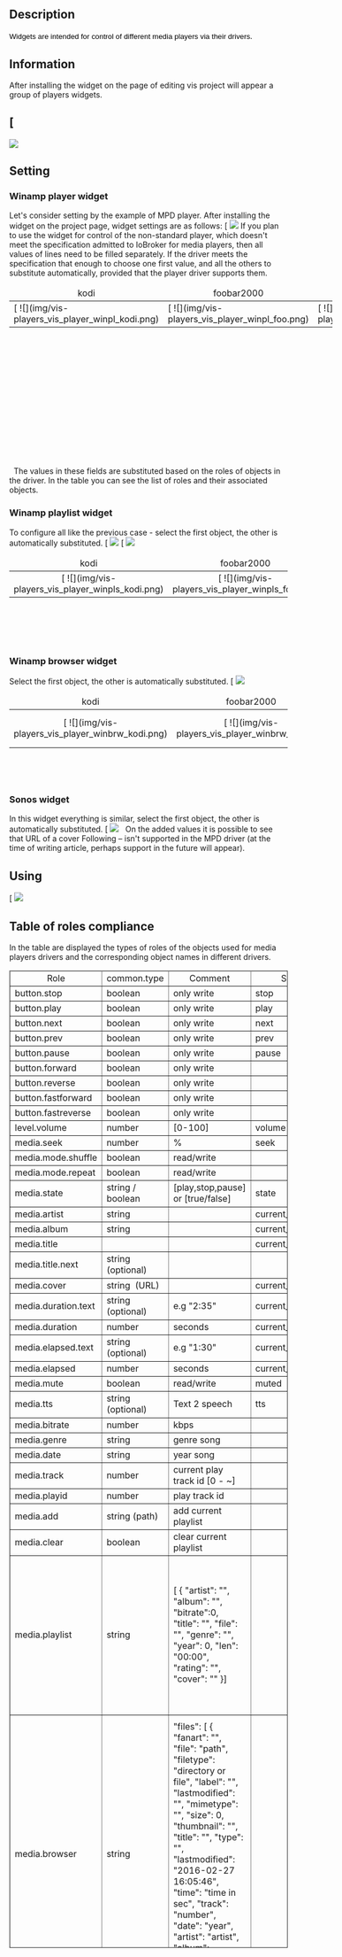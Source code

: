 
## Description

<span lang="EN" style="margin: 0px; line-height: 115%; font-family: 'Arial',sans-serif; font-size: 10pt;"><span style="color: #000000;">Widgets are intended for control of different media players via their drivers</span></span>.

## <span id="i-2">Information</span>


After installing the widget on the page of editing vis project will appear a group of players widgets.

## [
![](img/vis-players_1-1.png)


## Setting

### Winamp player widget

Let's consider setting by the example of MPD player. After installing the widget on the project page, widget settings are as follows: [
![](img/vis-players_2-1-156x300.png)
 If you plan to use the widget for control of the non-standard player, which doesn't meet the specification admitted to IoBroker for media players, then all values of lines need to be filled separately. If the driver meets the specification that enough to choose one first value, and all the others to substitute automatically, provided that the player driver supports them.

<table style="height: 309px; width: 585px;">

<thead>

<tr>

<td style="width: 187px; text-align: center;">kodi</td>

<td style="width: 188px; text-align: center;">foobar2000</td>

<td style="width: 192px; text-align: center;">mpd</td>

</tr>

</thead>

<tbody>

<tr>

<td style="width: 187px;">[
![](img/vis-players_vis_player_winpl_kodi.png)
</td>

<td style="width: 188px;">[
![](img/vis-players_vis_player_winpl_foo.png)
</td>

<td style="width: 192px;">[
![](img/vis-players_vis_player_winpl_mpd.png)
</td>

</tr>

</tbody>

</table>

  The values in these fields are substituted based on the roles of objects in the driver. In the table you can see the list of roles and their associated objects.

### Winamp playlist widget

To configure all like the previous case - select the first object, the other is automatically substituted. [
![](img/vis-players_players_4-248x300.png)
[
![](img/vis-players_players_5-218x300.png)
  

<table style="height: 156px;" width="593">

<thead>

<tr>

<td style="width: 189px; text-align: center;">kodi</td>

<td style="width: 190px; text-align: center;">foobar2000</td>

<td style="width: 192px; text-align: center;">mpd</td>

</tr>

</thead>

<tbody>

<tr>

<td style="width: 189px; text-align: center;">[
![](img/vis-players_vis_player_winpls_kodi.png)
</td>

<td style="width: 190px; text-align: center;">[
![](img/vis-players_vis_player_winpls_foo.png)
</td>

<td style="width: 192px; text-align: center;">[
![](img/vis-players_vis_player_winpls_mpd.png)
</td>

</tr>

</tbody>

</table>

### Winamp browser widget

Select the first object, the other is automatically substituted. [
![](img/vis-players_vis_player_winbrw.gif)


<table style="height: 156px;" width="593">

<thead>

<tr>

<td style="width: 189px; height: 14px; text-align: center;">kodi</td>

<td style="width: 190px; height: 14px; text-align: center;">foobar2000</td>

<td style="width: 192px; height: 14px; text-align: center;">mpd</td>

</tr>

</thead>

<tbody>

<tr style="height: 69px;">

<td style="width: 189px; text-align: center; height: 69px;">[
![](img/vis-players_vis_player_winbrw_kodi.png)
</td>

<td style="width: 190px; text-align: center; height: 69px;">[
![](img/vis-players_vis_player_winbrw_foo.png)
</td>

<td style="width: 192px; text-align: center; height: 69px;">[
![](img/vis-players_vis_player_winbrw_mpd.png)
</td>

</tr>

</tbody>

</table>

### Sonos widget

In this widget everything is similar, select the first object, the other is automatically substituted. [
![](img/vis-players_players_6-1.png)
   On the added values it is possible to see that URL of a cover Following – isn't supported in the MPD driver (at the time of writing article, perhaps support in the future will appear).

## Using

[
![](img/vis-players_1234.gif)


## Table of roles complianc**e**

In the table are displayed the types of roles of the objects used for media players drivers and the corresponding object names in different drivers.

<table dir="ltr" style="width: 100%; height: 1766px;" border="1" cellspacing="0" cellpadding="0">

<thead>

<tr>

<td style="width: 154px; height: 24px; text-align: center;">Role</td>

<td style="width: 105px; height: 24px; text-align: center;">common.type</td>

<td style="width: 366px; height: 24px; text-align: center;">Comment</td>

<td style="width: 136px; height: 24px; text-align: center;">Sonos</td>

<td style="width: 143px; height: 24px; text-align: center;">Foobar</td>

<td style="width: 137px; height: 24px; text-align: center;">Kodi</td>

<td style="width: 142px; height: 24px; text-align: center;">MPD</td>

</tr>

</thead>

<colgroup><col width="225"> <col width="113"> <col width="105"> <col width="138"> <col width="128"> <col width="146"> <col width="144"></colgroup>

<tbody>

<tr style="height: 24px;">

<td style="width: 154px; height: 24px;">button.stop</td>

<td style="width: 105px; height: 24px;">boolean</td>

<td style="width: 366px; height: 24px;">only write</td>

<td style="width: 136px; height: 24px;">stop</td>

<td style="width: 143px; height: 24px;">stop</td>

<td style="width: 137px; height: 24px;">stop</td>

<td style="width: 142px; height: 24px;">stop</td>

</tr>

<tr style="height: 24px;">

<td style="width: 154px; height: 24px;">button.play</td>

<td style="width: 105px; height: 24px;">boolean</td>

<td style="width: 366px; height: 24px;">only write</td>

<td style="width: 136px; height: 24px;">play</td>

<td style="width: 143px; height: 24px;">play</td>

<td style="width: 137px; height: 24px;">play</td>

<td style="width: 142px; height: 24px;">play</td>

</tr>

<tr style="height: 24px;">

<td style="width: 154px; height: 24px;">button.next</td>

<td style="width: 105px; height: 24px;">boolean</td>

<td style="width: 366px; height: 24px;">only write</td>

<td style="width: 136px; height: 24px;">next</td>

<td style="width: 143px; height: 24px;">next</td>

<td style="width: 137px; height: 24px;">next</td>

<td style="width: 142px; height: 24px;">next</td>

</tr>

<tr style="height: 24px;">

<td style="width: 154px; height: 24px;">button.prev</td>

<td style="width: 105px; height: 24px;">boolean</td>

<td style="width: 366px; height: 24px;">only write</td>

<td style="width: 136px; height: 24px;">prev</td>

<td style="width: 143px; height: 24px;">prev</td>

<td style="width: 137px; height: 24px;">previous</td>

<td style="width: 142px; height: 24px;">previous</td>

</tr>

<tr style="height: 24px;">

<td style="width: 154px; height: 24px;">button.pause</td>

<td style="width: 105px; height: 24px;">boolean</td>

<td style="width: 366px; height: 24px;">only write</td>

<td style="width: 136px; height: 24px;">pause</td>

<td style="width: 143px; height: 24px;">pause</td>

<td style="width: 137px; height: 24px;">pause</td>

<td style="width: 142px; height: 24px;">pause</td>

</tr>

<tr style="height: 24px;">

<td style="width: 154px; height: 24px;">button.forward</td>

<td style="width: 105px; height: 24px;">boolean</td>

<td style="width: 366px; height: 24px;">only write</td>

<td style="width: 136px; height: 24px;"></td>

<td style="width: 143px; height: 24px;"></td>

<td style="width: 137px; height: 24px;"></td>

<td style="width: 142px; height: 24px;"></td>

</tr>

<tr style="height: 24px;">

<td style="width: 154px; height: 24px;">button.reverse</td>

<td style="width: 105px; height: 24px;">boolean</td>

<td style="width: 366px; height: 24px;">only write</td>

<td style="width: 136px; height: 24px;"></td>

<td style="width: 143px; height: 24px;"></td>

<td style="width: 137px; height: 24px;"></td>

<td style="width: 142px; height: 24px;"></td>

</tr>

<tr style="height: 24px;">

<td style="width: 154px; height: 24px;">button.fastforward</td>

<td style="width: 105px; height: 24px;">boolean</td>

<td style="width: 366px; height: 24px;">only write</td>

<td style="width: 136px; height: 24px;"></td>

<td style="width: 143px; height: 24px;"></td>

<td style="width: 137px; height: 24px;"></td>

<td style="width: 142px; height: 24px;"></td>

</tr>

<tr style="height: 24px;">

<td style="width: 154px; height: 24px;">button.fastreverse</td>

<td style="width: 105px; height: 24px;">boolean</td>

<td style="width: 366px; height: 24px;">only write</td>

<td style="width: 136px; height: 24px;"></td>

<td style="width: 143px; height: 24px;"></td>

<td style="width: 137px; height: 24px;"></td>

<td style="width: 142px; height: 24px;"></td>

</tr>

<tr style="height: 24px;">

<td style="width: 154px; height: 24px;">level.volume</td>

<td style="width: 105px; height: 24px;">number</td>

<td style="width: 366px; height: 24px;">[0-100]</td>

<td style="width: 136px; height: 24px;">volume</td>

<td style="width: 143px; height: 24px;">volume</td>

<td style="width: 137px; height: 24px;">volume</td>

<td style="width: 142px; height: 24px;">volume</td>

</tr>

<tr style="height: 24px;">

<td style="width: 154px; height: 24px;">media.seek</td>

<td style="width: 105px; height: 24px;">number</td>

<td style="width: 366px; height: 24px;">%</td>

<td style="width: 136px; height: 24px;">seek</td>

<td style="width: 143px; height: 24px;">seek</td>

<td style="width: 137px; height: 24px;">seek</td>

<td style="width: 142px; height: 24px;">seek</td>

</tr>

<tr style="height: 24px;">

<td style="width: 154px; height: 24px;">media.mode.shuffle</td>

<td style="width: 105px; height: 24px;">boolean</td>

<td style="width: 366px; height: 24px;">read/write</td>

<td style="width: 136px; height: 24px;"></td>

<td style="width: 143px; height: 24px;">shuffle</td>

<td style="width: 137px; height: 24px;">shuffle</td>

<td style="width: 142px; height: 24px;">random</td>

</tr>

<tr style="height: 24px;">

<td style="width: 154px; height: 24px;">media.mode.repeat</td>

<td style="width: 105px; height: 24px;">boolean</td>

<td style="width: 366px; height: 24px;">read/write</td>

<td style="width: 136px; height: 24px;"></td>

<td style="width: 143px; height: 24px;">repeat</td>

<td style="width: 137px; height: 24px;">repeat</td>

<td style="width: 142px; height: 24px;">repeat</td>

</tr>

<tr style="height: 48px;">

<td style="width: 154px; height: 48px;">media.state</td>

<td style="width: 105px; height: 48px;">string / boolean</td>

<td style="width: 366px; height: 48px;">[play,stop,pause] or [true/false]</td>

<td style="width: 136px; height: 48px;">state</td>

<td style="width: 143px; height: 48px;">state</td>

<td style="width: 137px; height: 48px;">state</td>

<td style="width: 142px; height: 48px;">state</td>

</tr>

<tr style="height: 24px;">

<td style="width: 154px; height: 24px;">media.artist</td>

<td style="width: 105px; height: 24px;">string</td>

<td style="width: 366px; height: 24px;"></td>

<td style="width: 136px; height: 24px;">current_artist</td>

<td style="width: 143px; height: 24px;">artist</td>

<td style="width: 137px; height: 24px;">info.artist</td>

<td style="width: 142px; height: 24px;">artist</td>

</tr>

<tr style="height: 24px;">

<td style="width: 154px; height: 24px;">media.album</td>

<td style="width: 105px; height: 24px;">string</td>

<td style="width: 366px; height: 24px;"></td>

<td style="width: 136px; height: 24px;">current_album</td>

<td style="width: 143px; height: 24px;">album</td>

<td style="width: 137px; height: 24px;">info.album</td>

<td style="width: 142px; height: 24px;">album</td>

</tr>

<tr style="height: 24px;">

<td style="width: 154px; height: 24px;">media.title</td>

<td style="width: 105px; height: 24px;"></td>

<td style="width: 366px; height: 24px;"></td>

<td style="width: 136px; height: 24px;">current_title</td>

<td style="width: 143px; height: 24px;">title</td>

<td style="width: 137px; height: 24px;">info.title</td>

<td style="width: 142px; height: 24px;">title</td>

</tr>

<tr style="height: 48px;">

<td style="width: 154px; height: 48px;">media.title.next</td>

<td style="width: 105px; height: 48px;">string (optional)</td>

<td style="width: 366px; height: 48px;"></td>

<td style="width: 136px; height: 48px;"></td>

<td style="width: 143px; height: 48px;"></td>

<td style="width: 137px; height: 48px;"></td>

<td style="width: 142px; height: 48px;"></td>

</tr>

<tr style="height: 24px;">

<td style="width: 154px; height: 24px;">media.cover</td>

<td style="width: 105px; height: 24px;">string  (URL)</td>

<td style="width: 366px; height: 24px;"></td>

<td style="width: 136px; height: 24px;">current_cover</td>

<td style="width: 143px; height: 24px;">albumArt</td>

<td style="width: 137px; height: 24px;">info.thumbnail</td>

<td style="width: 142px; height: 24px;"></td>

</tr>

<tr style="height: 48px;">

<td style="width: 154px; height: 48px;">media.duration.text</td>

<td style="width: 105px; height: 48px;">string (optional)</td>

<td style="width: 366px; height: 48px;">e.g "2:35"</td>

<td style="width: 136px; height: 48px;">current_duration</td>

<td style="width: 143px; height: 48px;">current_duration</td>

<td style="width: 137px; height: 48px;">playing_time_total</td>

<td style="width: 142px; height: 48px;">current_duration</td>

</tr>

<tr style="height: 24px;">

<td style="width: 154px; height: 24px;">media.duration</td>

<td style="width: 105px; height: 24px;">number</td>

<td style="width: 366px; height: 24px;">seconds</td>

<td style="width: 136px; height: 24px;">current_duration_s</td>

<td style="width: 143px; height: 24px;">trackLength</td>

<td style="width: 137px; height: 24px;"></td>

<td style="width: 142px; height: 24px;">current_duration_s</td>

</tr>

<tr style="height: 48px;">

<td style="width: 154px; height: 48px;">media.elapsed.text</td>

<td style="width: 105px; height: 48px;">string (optional)</td>

<td style="width: 366px; height: 48px;">e.g "1:30"</td>

<td style="width: 136px; height: 48px;">current_elapsed</td>

<td style="width: 143px; height: 48px;">current_elapsed</td>

<td style="width: 137px; height: 48px;">playing_time</td>

<td style="width: 142px; height: 48px;">current_elapsed</td>

</tr>

<tr style="height: 24px;">

<td style="width: 154px; height: 24px;">media.elapsed</td>

<td style="width: 105px; height: 24px;">number</td>

<td style="width: 366px; height: 24px;">seconds</td>

<td style="width: 136px; height: 24px;">current_elapsed_s</td>

<td style="width: 143px; height: 24px;">elapsedTime</td>

<td style="width: 137px; height: 24px;"></td>

<td style="width: 142px; height: 24px;">elapsed</td>

</tr>

<tr style="height: 24px;">

<td style="width: 154px; height: 24px;">media.mute</td>

<td style="width: 105px; height: 24px;">boolean</td>

<td style="width: 366px; height: 24px;">read/write</td>

<td style="width: 136px; height: 24px;">muted</td>

<td style="width: 143px; height: 24px;">mute</td>

<td style="width: 137px; height: 24px;">mute</td>

<td style="width: 142px; height: 24px;">mute</td>

</tr>

<tr style="height: 48px;">

<td style="width: 154px; height: 48px;">media.tts</td>

<td style="width: 105px; height: 48px;">string (optional)</td>

<td style="width: 366px; height: 48px;">Text 2 speech</td>

<td style="width: 136px; height: 48px;">tts</td>

<td style="width: 143px; height: 48px;"></td>

<td style="width: 137px; height: 48px;"></td>

<td style="width: 142px; height: 48px;">say</td>

</tr>

<tr style="height: 24px;">

<td style="width: 154px; height: 24px;">media.bitrate</td>

<td style="width: 105px; height: 24px;">number</td>

<td style="width: 366px; height: 24px;">kbps</td>

<td style="width: 136px; height: 24px;"></td>

<td style="width: 143px; height: 24px;">bitrate</td>

<td style="width: 137px; height: 24px;">bitrate</td>

<td style="width: 142px; height: 24px;">bitrate</td>

</tr>

<tr style="height: 24px;">

<td style="width: 154px; height: 24px;">media.genre</td>

<td style="width: 105px; height: 24px;">string</td>

<td style="width: 366px; height: 24px;">genre song</td>

<td style="width: 136px; height: 24px;"></td>

<td style="width: 143px; height: 24px;"></td>

<td style="width: 137px; height: 24px;">info.genre</td>

<td style="width: 142px; height: 24px;">genre</td>

</tr>

<tr style="height: 24px;">

<td style="width: 154px; height: 24px;">media.date</td>

<td style="width: 105px; height: 24px;">string</td>

<td style="width: 366px; height: 24px;">year song</td>

<td style="width: 136px; height: 24px;"></td>

<td style="width: 143px; height: 24px;"></td>

<td style="width: 137px; height: 24px;"></td>

<td style="width: 142px; height: 24px;">date</td>

</tr>

<tr style="height: 24px;">

<td style="width: 154px; height: 24px;">media.track</td>

<td style="width: 105px; height: 24px;">number</td>

<td style="width: 366px; height: 24px;">current play track id [0 - ~]</td>

<td style="width: 136px; height: 24px;"></td>

<td style="width: 143px; height: 24px;">itemplaying</td>

<td style="width: 137px; height: 24px;">position</td>

<td style="width: 142px; height: 24px;">pos</td>

</tr>

<tr style="height: 24px;">

<td style="width: 154px; height: 24px;">media.playid</td>

<td style="width: 105px; height: 24px;">number</td>

<td style="width: 366px; height: 24px;">play track id</td>

<td style="width: 136px; height: 24px;"></td>

<td style="width: 143px; height: 24px;">playid</td>

<td style="width: 137px; height: 24px;">playid</td>

<td style="width: 142px; height: 24px;">playid</td>

</tr>

<tr style="height: 24px;">

<td style="width: 154px; height: 24px;">media.add</td>

<td style="width: 105px; height: 24px;">string (path)</td>

<td style="width: 366px; height: 24px;">add current playlist</td>

<td style="width: 136px; height: 24px;"></td>

<td style="width: 143px; height: 24px;">add</td>

<td style="width: 137px; height: 24px;">add</td>

<td style="width: 142px; height: 24px;">add</td>

</tr>

<tr style="height: 24px;">

<td style="width: 154px; height: 24px;">media.clear</td>

<td style="width: 105px; height: 24px;">boolean</td>

<td style="width: 366px; height: 24px;">clear current playlist</td>

<td style="width: 136px; height: 24px;"></td>

<td style="width: 143px; height: 24px;">clear</td>

<td style="width: 137px; height: 24px;">clear</td>

<td style="width: 142px; height: 24px;">clear</td>

</tr>

<tr style="height: 288px;">

<td style="width: 154px; height: 288px;">media.playlist</td>

<td style="width: 105px; height: 288px;">string</td>

<td style="width: 366px; height: 288px;">[ { "artist": "", "album": "", "bitrate":0, "title": "", "file": "", "genre": "", "year": 0, "len": "00:00", "rating": "", "cover": "" }]</td>

<td style="width: 136px; height: 288px;"></td>

<td style="width: 143px; height: 288px;">playlist</td>

<td style="width: 137px; height: 288px;">playlist</td>

<td style="width: 142px; height: 288px;">playlist_list</td>

</tr>

<tr style="height: 504px;">

<td style="width: 154px; height: 504px;">media.browser</td>

<td style="width: 105px; height: 504px;">string</td>

<td style="width: 366px; height: 504px;">"files": [ { "fanart": "", "file": "path", "filetype": "directory or file", "label": "", "lastmodified": "", "mimetype": "", "size": 0, "thumbnail": "", "title": "", "type": "", "lastmodified": "2016-02-27 16:05:46", "time": "time in sec", "track": "number", "date": "year", "artist": "artist", "album": "album", "genre": "genre" } ]</td>

<td style="width: 136px; height: 504px;"></td>

<td style="width: 143px; height: 504px;">browser</td>

<td style="width: 137px; height: 504px;">Directory</td>

<td style="width: 142px; height: 504px;">lsinfo</td>

</tr>

</tbody>

</table>